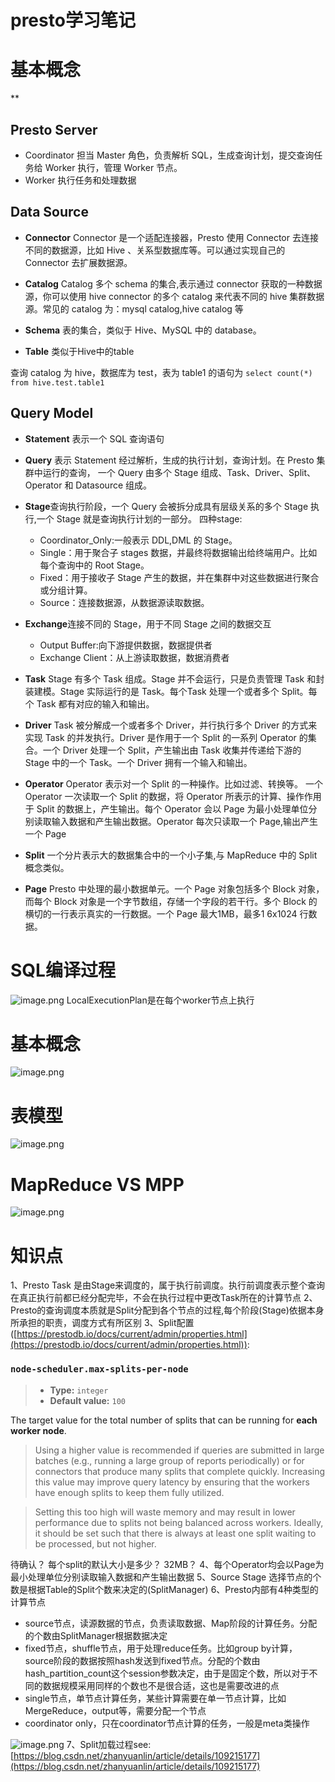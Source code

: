 # presto学习笔记

# 基本概念
**
## **Presto Server**


- Coordinator
担当 Master 角色，负责解析 SQL，生成查询计划，提交查询任务给 Worker 执行，管理 Worker 节点。
- Worker
执行任务和处理数据
## **Data Source**


- **Connector**
Connector 是一个适配连接器，Presto 使用 Connector 去连接不同的数据源，比如 Hive 、关系型数据库等。可以通过实现自己的 Connector 去扩展数据源。

- **Catalog**
Catalog 多个 schema 的集合,表示通过 connector 获取的一种数据源，你可以使用 hive connector 的多个 catalog 来代表不同的 hive 集群数据源。常见的 catalog 为：mysql catalog,hive catalog 等

- **Schema**
表的集合，类似于 Hive、MySQL 中的 database。

- **Table**
类似于Hive中的table


查询 catalog 为 hive，数据库为 test，表为 table1 的语句为
`select count(*) from hive.test.table1`
## **Query Model**


- **Statement**
表示一个 SQL 查询语句

- **Query**
表示 Statement 经过解析，生成的执行计划，查询计划。在 Presto 集群中运行的查询， 一个 Query 由多个 Stage 组成、Task、Driver、Split、Operator 和 Datasource 组成。

- **Stage**查询执行阶段，一个 Query 会被拆分成具有层级关系的多个 Stage 执行,一个 Stage 就是查询执行计划的一部分。 四种stage:
   - Coordinator_Only:一般表示 DDL,DML 的 Stage。
   - Single：用于聚合子 stages 数据，并最终将数据输出给终端用户。比如每个查询中的 Root Stage。
   - Fixed：用于接收子 Stage 产生的数据，并在集群中对这些数据进行聚合或分组计算。
   - Source：连接数据源，从数据源读取数据。
- **Exchange**连接不同的 Stage，用于不同 Stage 之间的数据交互
   - Output Buffer:向下游提供数据，数据提供者
   - Exchange Client：从上游读取数据，数据消费者
- **Task**
Stage 有多个 Task 组成。Stage 并不会运行，只是负责管理 Task 和封装建模。Stage 实际运行的是 Task。每个Task 处理一个或者多个 Split。每个 Task 都有对应的输入和输出。

- **Driver**
Task 被分解成一个或者多个 Driver，并行执行多个 Driver 的方式来实现 Task 的并发执行。Driver 是作用于一个 Split 的一系列 Operator 的集合。一个 Driver 处理一个 Split，产生输出由 Task 收集并传递给下游的 Stage 中的一个 Task。一个 Driver 拥有一个输入和输出。
- **Operator**
Operator 表示对一个 Split 的一种操作。比如过滤、转换等。 一个 Operator 一次读取一个 Split 的数据，将 Operator 所表示的计算、操作作用于 Split 的数据上，产生输出。每个 Operator 会以 Page 为最小处理单位分别读取输入数据和产生输出数据。Operator 每次只读取一个 Page,输出产生一个 Page

- **Split**
一个分片表示大的数据集合中的一个小子集,与 MapReduce 中的 Split 概念类似。

- **Page**
Presto 中处理的最小数据单元。一个 Page 对象包括多个 Block 对象，而每个 Block 对象是一个字节数组，存储一个字段的若干行。多个 Block 的横切的一行表示真实的一行数据。一个 Page 最大1MB，最多1 6x1024 行数据。



# SQL编译过程
![image.png](https://intranetproxy.alipay.com/skylark/lark/0/2020/png/16292/1606892520402-08c0a080-63fb-4b0c-8c2a-85e093b1a90e.png#align=left&display=inline&height=147&margin=%5Bobject%20Object%5D&name=image.png&originHeight=226&originWidth=1145&size=79839&status=done&style=none&width=746)
LocalExecutionPlan是在每个worker节点上执行



# 基本概念


![image.png](https://intranetproxy.alipay.com/skylark/lark/0/2020/png/16292/1606892390402-72735261-0b0d-4606-ad90-9b3242d394fc.png#align=left&display=inline&height=307&margin=%5Bobject%20Object%5D&name=image.png&originHeight=307&originWidth=636&size=23050&status=done&style=none&width=636)





# 表模型
![image.png](https://intranetproxy.alipay.com/skylark/lark/0/2020/png/16292/1606880514978-1630b0cd-8c4a-4056-8c17-562db74ea3ea.png#align=left&display=inline&height=371&margin=%5Bobject%20Object%5D&name=image.png&originHeight=371&originWidth=570&size=27604&status=done&style=none&width=570)

# MapReduce VS MPP
![image.png](https://intranetproxy.alipay.com/skylark/lark/0/2020/png/16292/1606892587235-bf8b166c-634b-4ce2-a177-a1c0f28adcaa.png#align=left&display=inline&height=844&margin=%5Bobject%20Object%5D&name=image.png&originHeight=844&originWidth=1224&size=687107&status=done&style=none&width=1224)




# 知识点
1、Presto Task 是由Stage来调度的，属于执行前调度。执行前调度表示整个查询在真正执行前都已经分配完毕，不会在执行过程中更改Task所在的计算节点
2、Presto的查询调度本质就是Split分配到各个节点的过程,每个阶段(Stage)依据本身所承担的职责，调度方式有所区别
3、Split配置([https://prestodb.io/docs/current/admin/properties.html](https://prestodb.io/docs/current/admin/properties.html)):
### `node-scheduler.max-splits-per-node`
> - **Type:** `integer`
> - **Default value:** `100`
> 
The target value for the total number of splits that can be running for **each worker node**.
> 

> Using a higher value is recommended if queries are submitted in large batches (e.g., running a large group of reports periodically) or for connectors that produce many splits that complete quickly. Increasing this value may improve query latency by ensuring that the workers have enough splits to keep them fully utilized.
> 

> Setting this too high will waste memory and may result in lower performance due to splits not being balanced across workers. Ideally, it should be set such that there is always at least one split waiting to be processed, but not higher.

待确认？ 每个split的默认大小是多少？ 32MB？
4、每个Operator均会以Page为最小处理单位分别读取输入数据和产生输出数据
5、Source Stage 选择节点的个数是根据Table的Split个数来决定的(SplitManager)
6、Presto内部有4种类型的计算节点

- source节点，读源数据的节点，负责读取数据、Map阶段的计算任务。分配的个数由SplitManager根据数据决定
- fixed节点，shuffle节点，用于处理reduce任务。比如group by计算，source阶段的数据按照hash发送到fixed节点。分配的个数由hash_partition_count这个session参数决定，由于是固定个数，所以对于不同的数据规模采用同样的个数也不是很合适，这也是需要改进的点
- single节点，单节点计算任务，某些计算需要在单一节点计算，比如MergeReduce，output等，需要分配一个节点
- coordinator only，只在coordinator节点计算的任务，一般是meta类操作

![image.png](https://intranetproxy.alipay.com/skylark/lark/0/2020/png/16292/1607497973528-0809bf70-7904-45f0-b99a-2a3501060352.png#align=left&display=inline&height=570&margin=%5Bobject%20Object%5D&name=image.png&originHeight=1140&originWidth=2038&size=197495&status=done&style=none&width=1019)
7、Split加载过程see:[https://blog.csdn.net/zhanyuanlin/article/details/109215177](https://blog.csdn.net/zhanyuanlin/article/details/109215177)



